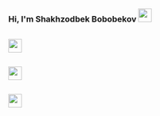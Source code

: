 ### Hi, I'm Shakhzodbek Bobobekov <img src="https://media.giphy.com/media/hvRJCLFzcasrR4ia7z/giphy.gif" width="27px" >
<code> <img src="https://upload.wikimedia.org/wikipedia/commons/thumb/0/00/HTML5_logo_black.svg/2048px-HTML5_logo_black.svg.png" width="27px" > </code>

<code> <img src="https://cdn.iconscout.com/icon/free/png-256/css-124-624920.png" width="27px" > </code>

<code> <img src="https://sass-lang.com/assets/img/styleguide/white-e44bed0d.png" width="27px" > </code>
